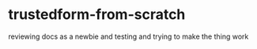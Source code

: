 # trustedform-from-scratch
reviewing docs as a newbie and testing and trying to make the thing work
